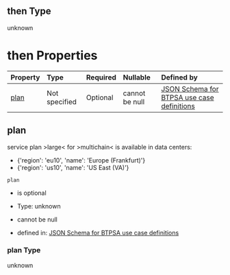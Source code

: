 ## then Type

unknown

# then Properties

| Property      | Type          | Required | Nullable       | Defined by                                                                                                                                                                                                                                      |
| :------------ | :------------ | :------- | :------------- | :---------------------------------------------------------------------------------------------------------------------------------------------------------------------------------------------------------------------------------------------- |
| [plan](#plan) | Not specified | Optional | cannot be null | [JSON Schema for BTPSA use case definitions](btpsa-usecase-properties-services-items-allof-1-then-allof-80-then-allof-1-then-properties-plan.md "undefined#/properties/services/items/allOf/1/then/allOf/80/then/allOf/1/then/properties/plan") |

## plan

service plan >large< for >multichain< is available in data centers:

*   {'region': 'eu10', 'name': 'Europe (Frankfurt)'}
*   {'region': 'us10', 'name': 'US East (VA)'}

`plan`

*   is optional

*   Type: unknown

*   cannot be null

*   defined in: [JSON Schema for BTPSA use case definitions](btpsa-usecase-properties-services-items-allof-1-then-allof-80-then-allof-1-then-properties-plan.md "undefined#/properties/services/items/allOf/1/then/allOf/80/then/allOf/1/then/properties/plan")

### plan Type

unknown
